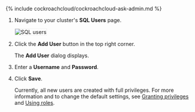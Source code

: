 {% include cockroachcloud/cockroachcloud-ask-admin.md %}

1. Navigate to your cluster's **SQL Users** page.

    <img src="{{ 'images/v19.2/cockroachcloud/sql-users.png' | relative_url }}" alt="SQL users" style="border:1px solid #eee;max-width:100%" />

1. Click the **Add User** button in the top right corner.

    The **Add User** dialog displays.

1. Enter a **Username** and **Password**.
1. Click **Save**.

    Currently, all new users are created with full privileges. For more information and to change the default settings, see [Granting privileges](user-authorization.html#grant-privileges) and [Using roles](user-authorization.html#use-roles).
